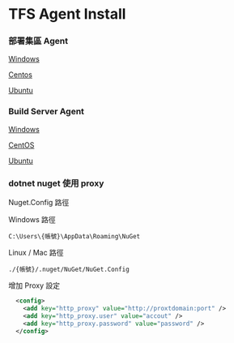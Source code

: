 # TFS Agent Install

### 部署集區 Agent

[Windows](DeployGroupAgent/Windows.md)

[Centos](DeployGroupAgent/Centos.md)

[Ubuntu](DeployGroupAgent/Ubuntu.md)

### Build Server Agent

[Windows](BuildServerAgent/Windows.md)

[CentOS](BuildServerAgent/Centos.md)

[Ubuntu](BuildServerAgent/Ubuntu.md)

### dotnet nuget 使用 proxy

Nuget.Config 路徑

Windows 路徑

`C:\Users\{帳號}\AppData\Roaming\NuGet`

Linux / Mac 路徑

`./{帳號}/.nuget/NuGet/NuGet.Config`

增加 Proxy 設定

```xml
  <config>
    <add key="http_proxy" value="http://proxtdomain:port" />
    <add key="http_proxy.user" value="accout" />
    <add key="http_proxy.password" value="password" />
  </config>
```
